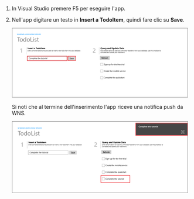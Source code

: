 
1. In Visual Studio premere F5 per eseguire l'app.

2. Nell'app digitare un testo in **Insert a TodoItem**, quindi fare clic su **Save**.

   	![](./media/mobile-services-windows-store-test-push/mobile-quickstart-push1.png)

   	Si noti che al termine dell'inserimento l'app riceve una notifica push da WNS.

   	![](./media/mobile-services-windows-store-test-push/mobile-quickstart-push2.png)

<!---HONumber=July15_HO4-->